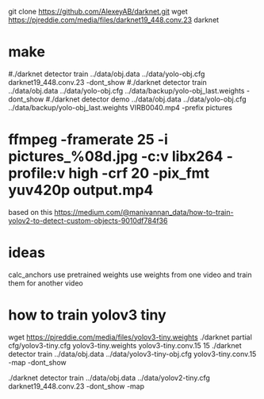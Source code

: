git clone https://github.com/AlexeyAB/darknet.git
wget https://pjreddie.com/media/files/darknet19_448.conv.23 darknet

# make
#./darknet detector train ../data/obj.data ../data/yolo-obj.cfg darknet19_448.conv.23 -dont_show
#./darknet detector train ../data/obj.data ../data/yolo-obj.cfg ../data/backup/yolo-obj_last.weights -dont_show
#./darknet detector demo ../data/obj.data ../data/yolo-obj.cfg ../data/backup/yolo-obj_last.weights VIRB0040.mp4 -prefix pictures
# ffmpeg -framerate 25 -i pictures_%08d.jpg -c:v libx264 -profile:v high -crf 20 -pix_fmt yuv420p output.mp4

based on this https://medium.com/@manivannan_data/how-to-train-yolov2-to-detect-custom-objects-9010df784f36


# ideas
calc_anchors
use pretrained weights
use weights from one video and train them for another video



# how to train yolov3 tiny
wget https://pjreddie.com/media/files/yolov3-tiny.weights
./darknet partial cfg/yolov3-tiny.cfg yolov3-tiny.weights yolov3-tiny.conv.15 15
./darknet detector train ../data/obj.data ../data/yolov3-tiny-obj.cfg yolov3-tiny.conv.15 -map -dont_show



./darknet detector train ../data/obj.data ../data/yolov2-tiny.cfg darknet19_448.conv.23 -dont_show -map
